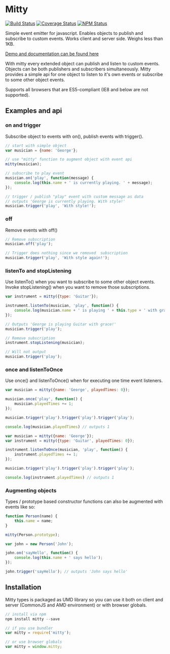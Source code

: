 # Mitty
[![Build Status](https://travis-ci.org/dbrekalo/mitty.svg?branch=master)](https://travis-ci.org/dbrekalo/mitty)
[![Coverage Status](https://coveralls.io/repos/github/dbrekalo/mitty/badge.svg?branch=master)](https://coveralls.io/github/dbrekalo/mitty?branch=master)
[![NPM Status](https://img.shields.io/npm/v/mitty.svg)](https://www.npmjs.com/package/mitty)

Simple event emitter for javascript. Enables objects to publish and subscribe to custom events.
Works client and server side. Weighs less than 1KB.

[Demo and documentation can be found here](http://dbrekalo.github.io/mitty/)

With mitty every extended object can publish and listen to custom events.
Objects can be both publishers and subscribers simultaneously.
Mitty provides a simple api for one object to listen to it's own events or subscribe to some other object events.

Supports all browsers that are ES5-compliant (IE8 and below are not supported).

## Examples and api

### on and trigger
Subscribe object to events with on(), publish events with trigger().

```js
// start with simple object
var musician = {name: 'George'};

// use "mitty" function to augment object with event api
mitty(musician);

// subscribe to play event
musician.on('play', function(message) {
    console.log(this.name + ' is currently playing. ' + message);
});

// trigger / publish "play" event with custom message as data
// outputs 'George is currently playing. With style!'
musician.trigger('play', 'With style!');
```
### off
Remove events with off()

```js
// Remove subscription
musician.off('play');

// Trigger does nothing since we removed  subscription
musician.trigger('play', 'With style again!');
```

### listenTo and stopListening
Use listenTo() when you want to subscribe to some other object events.
Invoke stopListening() when you want to remove those subscriptions.

```js
var instrument = mitty({type: 'Guitar'});

instrument.listenTo(musician, 'play', function() {
    console.log(musician.name + ' is playing ' + this.type + ' with grace!');
});

// Outputs 'George is playing Guitar with grace!'
musician.trigger('play');

// Remove subscription
instrument.stopListening(musician);

// Will not output
musician.trigger('play');
```

### once and listenToOnce
Use once() and listenToOnce() when for executing one time event listeners.

```js
var musician = mitty({name: 'George', playedTimes: 0});

musician.once('play', function() {
    musician.playedTimes += 1;
});

musician.trigger('play').trigger('play').trigger('play');

console.log(musician.playedTimes) // outputs 1
```

```js
var musician = mitty({name: 'George'});
var instrument = mitty({type: 'Guitar', playedTimes: 0});

instrument.listenToOnce(musician, 'play', function() {
    instrument.playedTimes += 1;
});

musician.trigger('play').trigger('play').trigger('play');

console.log(instrument.playedTimes) // outputs 1
```

### Augmenting objects
Types / prototype based constructor functions can also be augmented with events like so:

```js
function Person(name) {
    this.name = name;
}

mitty(Person.prototype);

var john = new Person('John');

john.on('sayHello', function() {
    console.log(this.name + ' says hello');
});

john.trigger('sayHello'); // outputs 'John says hello'
```

## Installation

Mitty types is packaged as UMD library so you can use it both on client and server (CommonJS and AMD environment) or with browser globals.

```js
// install via npm
npm install mitty --save

// if you use bundler
var mitty = require('mitty');

// or use browser globals
var mitty = window.mitty;
```